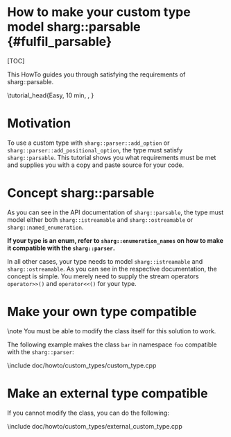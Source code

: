 # How to make your custom type model sharg::parsable {#fulfil_parsable}

<!--
SPDX-FileCopyrightText: 2006-2024 Knut Reinert & Freie Universität Berlin
SPDX-FileCopyrightText: 2016-2024 Knut Reinert & MPI für molekulare Genetik
SPDX-License-Identifier: CC-BY-4.0
-->

[TOC]

This HowTo guides you through satisfying the requirements of sharg::parsable.

\tutorial_head{Easy, 10 min, , }

# Motivation

To use a custom type with `sharg::parser::add_option` or
`sharg::parser::add_positional_option`, the type must satisfy `sharg::parsable`.
This tutorial shows you what requirements must be met and supplies you with a copy and paste source
for your code.

# Concept sharg::parsable

As you can see in the API documentation of `sharg::parsable`, the type must model either both
`sharg::istreamable` and `sharg::ostreamable` or `sharg::named_enumeration`.

**If your type is an enum, refer to `sharg::enumeration_names` on how to make it compatible with the
`sharg::parser`.**

In all other cases, your type needs to model `sharg::istreamable` and `sharg::ostreamable`.
As you can see in the respective documentation, the concept is simple. You merely need to
supply the stream operators `operator>>()` and `operator<<()` for your type.

# Make your own type compatible

\note You must be able to modify the class itself for this solution to work.

The following example makes the class `bar` in namespace `foo` compatible with the `sharg::parser`:

\include doc/howto/custom_types/custom_type.cpp

# Make an external type compatible

If you cannot modify the class, you can do the following:

\include doc/howto/custom_types/external_custom_type.cpp
